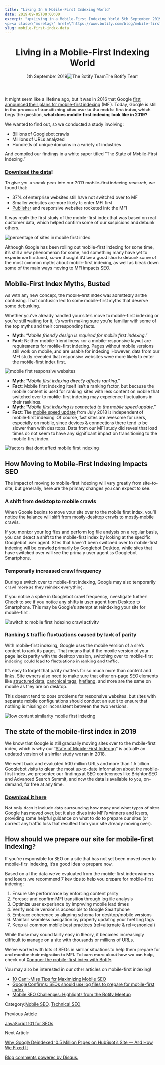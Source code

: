 ```yaml
---
title: "Living In A Mobile-First Indexing World"
date: 2019-09-05T00:00:00
excerpt: "<p>Living in a Mobile-First Indexing World 5th September 2019The Botify Team It might seem like a lifetime ago, but it was in 2016 that Google first announced their plans for mobile-first indexing (MFI). Today, Google is still in the process of transitioning sites over to the mobile-first index, which begs the question, what does mobile-first&hellip; </p>
<p><a class=\"moretag\" href=\"https://www.botify.com/blog/mobile-first-index-data\">Read the full article</a></p>"
slug: mobile-first-index-data
---
```


<header class="text-center">
<h1 class="font-internacional font-regular normal text-header-one leading-header-one text-typography-accent-2">Living in a Mobile-First Indexing World</h1>
<div class="flex items-center justify-center my-3"><span class="mr-1 font-internacional font-regular normal text-base leading-none text-typography-primary-lighter">5th September 2019</span><img decoding="async" class="rounded-full w-10 h-10" src="//images.ctfassets.net/tp56mevc46jo/1Z5jpq4BZmvMfhmn1N0izT/8f72b2335778d95ea36306a0403ba46a/Botify-Mark-Web__1_.png" alt="The Botify Team" /><span class="ml-1 font-internacional font-regular normal text-base leading-none text-typography-primary">The Botify Team</span></div>
</header>
<p>It might seem like a lifetime ago, but it was in 2016 that Google <a href="https://webmasters.googleblog.com/2016/11/mobile-first-indexing.html">first announced their plans for mobile-first indexing</a> (MFI). Today, Google is still in the process of transitioning sites over to the mobile-first index, which begs the question, <strong>what does mobile-first indexing look like in 2019?</strong></p>
<p>We wanted to find out, so we conducted a study involving:</p>
<ul>
<li>Billions of Googlebot crawls</li>
<li>Millions of URLs analyzed</li>
<li>Hundreds of unique domains in a variety of industries</li>
</ul>
<p>And compiled our findings in a white paper titled &#8220;The State of Mobile-First Indexing.&#8221;</p>
<h3 id="download-the-data-"><a href="https://lp.botify.com/white-paper/q4-2019-lg-mobile-first">Download the data</a>!</h3>
<p>To give you a sneak peek into our 2019 mobile-first indexing research, we found that:</p>
<ul>
<li>37% of enterprise websites still have not switched over to MFI</li>
<li>Smaller websites are more likely to enter MFI first</li>
<li><a href="https://www.botify.com/blog/publisher-seo">Publisher</a> and responsive websites rocketed into the MFI</li>
</ul>
<p>It was really the first study of the mobile-first index that was based on real customer data, which helped confirm some of our suspicions and debunk others.</p>
<p><img decoding="async" src="//images.ctfassets.net/tp56mevc46jo/2KJznA7PauoxpNuQLa23ye/1e36062923d315ed57848c9ca0ae6dfd/percentage_of_sites_in_mobile_first_index.jpg" alt="percentage of sites in mobile first index" /></p>
<p>Although Google has been rolling out mobile-first indexing for some time, it&#8217;s still a new phenomenon for some, and something many have yet to experience firsthand, so we thought it&#8217;d be a good idea to debunk some of the most common myths about mobile-first indexing, as well as break down some of the main ways moving to MFI impacts SEO.</p>
<h2 id="mobile-first-index-myths-busted">Mobile-First Index Myths, Busted</h2>
<p>As with any new concept, the mobile-first index was admittedly a little confusing. That confusion led to some mobile-first myths that deserve some debunking.</p>
<p>Whether you&#8217;ve already handled your site&#8217;s move to mobile-first indexing or you&#8217;re still waiting for it, it&#8217;s worth making sure you&#8217;re familiar with some of the top myths and their corresponding facts.</p>
<ul>
<li><strong>Myth</strong>: &#8220;<em>Mobile friendly design is required for mobile first indexing</em>.&#8221;</li>
<li><strong>Fact</strong>: Neither mobile-friendliness nor a mobile-responsive layout are requirements for mobile-first indexing. Pages without mobile versions still work on mobile, and are usable for indexing. However, data from our MFI study revealed that responsive websites were more likely to enter the mobile-first index first.</li>
</ul>
<p><img decoding="async" src="//images.ctfassets.net/tp56mevc46jo/3OM8faS5gcIu70eFamuYY8/829d1d392657a4b1de203c3cca083ea2/mobile_first_responsive_websites.jpg" alt="mobile first responsive websites" /></p>
<ul>
<li><strong>Myth</strong>: &#8220;<em>Mobile first indexing directly affects ranking</em>.&#8221;</li>
<li><strong>Fact</strong>: Mobile first indexing itself isn&#8217;t a ranking factor, but because the mobile content is used for ranking, sites with less content on mobile that switched over to mobile-first indexing may experience fluctuations in their rankings.</li>
<li><strong>Myth</strong>: &#8220;<em>Mobile first indexing is connected to the mobile speed update</em>.&#8221;</li>
<li><strong>Fact</strong>: The <a href="https://webmasters.googleblog.com/2018/01/using-page-speed-in-mobile-search.html">mobile speed update</a> from July 2018 is independent of mobile-first indexing. Of course, fast sites are awesome for users, especially on mobile, since devices &amp; connections there tend to be slower than with desktops. Data from our MFI study did reveal that load times do not seem to have any significant impact on transitioning to the mobile-first index.</li>
</ul>
<p><img decoding="async" src="//images.ctfassets.net/tp56mevc46jo/4OCWu5yUZGOLvdC2Z5DmMZ/fededdbec1d17d0ae5a6565bc4388e74/factors_that_dont_affect_mobile_first_indexing.jpg" alt="factors that dont affect mobile first indexing" /></p>
<h2 id="how-moving-to-mobile-first-indexing-impacts-seo">How Moving to Mobile-First Indexing Impacts SEO</h2>
<p>The impact of moving to mobile-first indexing will vary greatly from site-to-site, but generally, here are the primary changes you can expect to see.</p>
<h3 id="a-shift-from-desktop-to-mobile-crawls">A shift from desktop to mobile crawls</h3>
<p>When Google begins to move your site over to the mobile first index, you&#8217;ll notice the balance will shift from mostly-desktop crawls to mostly-mobile crawls.</p>
<p>If you monitor your log files and perform log file analysis on a regular basis, you can detect a shift to the mobile-first index by looking at the specific Googlebot user agent. Sites that haven&#8217;t been switched over to mobile-first indexing will be crawled primarily by Googlebot Desktop, while sites that have switched over will see the primary user agent as Googlebot Smartphone.</p>
<h3 id="temporarily-increased-crawl-frequency">Temporarily increased crawl frequency</h3>
<p>During a switch over to mobile-first indexing, Google may also temporarily crawl more as they reindex everything.</p>
<p>If you notice a spike in Googlebot crawl frequency, investigate further! Check to see if you notice any shifts in user agent from Desktop to Smartphone. This may be Google&#8217;s attempt at reindexing your site for mobile-first.</p>
<p><img decoding="async" src="//images.ctfassets.net/tp56mevc46jo/FTBK7vWmqngYRcqKYZZKl/08412d6b62b2cdbb7b7cb434bff42f61/switch_to_mobile_first_indexing_crawl_activity.jpg" alt="switch to mobile first indexing crawl activity" /></p>
<h3 id="ranking-traffic-fluctuations-caused-by-lack-of-parity">Ranking &amp; traffic fluctuations caused by lack of parity</h3>
<p>With mobile-first indexing, Google uses the mobile version of a site&#8217;s content to rank its pages. That means that if the mobile version of your page lacks parity with the desktop version, switching over to mobile-first indexing could lead to fluctuations in ranking and traffic.</p>
<p>It&#8217;s easy to forget that parity matters for so much more than content and links. Site owners also need to make sure that other on-page SEO elements like <a href="https://www.botify.com/learn/guides/structured-data-basics-using-schema-org-to-help-search-engines-understand-your-content" data-internallinksmanager029f6b8e52c="3" title="structured data" target="_blank" rel="noopener">structured data</a>, <a href="https://www.botify.com/learn/basics/canonical-tags" data-internallinksmanager029f6b8e52c="6" title="canonical tags" target="_blank" rel="noopener">canonical tags</a>, <a href="https://www.botify.com/learn/guides/hreflang-seo-what-you-need-to-know-for-language-optimization" data-internallinksmanager029f6b8e52c="2" title="hreflang seo" target="_blank" rel="noopener">hreflang</a>, and more are the same on mobile as they are on desktop.</p>
<p>This doesn&#8217;t tend to pose problems for responsive websites, but sites with separate mobile configurations should conduct an audit to ensure that nothing is missing or inconsistent between the two versions.</p>
<p><img decoding="async" src="//images.ctfassets.net/tp56mevc46jo/6Ogx8LtNIUG9Ttp15htcjV/f39ad8996a6d089f21a2770fad1e64c1/low_content_similarity_mobile_first_indexing.jpg" alt="low content similarity mobile first indexing" /></p>
<h2 id="the-state-of-the-mobile-first-index-in-2019">The state of the mobile-first index in 2019</h2>
<p>We know that Google is still gradually moving sites over to the mobile-first index, which is why our &#8220;<a href="https://lp.botify.com/white-paper/q4-2019-lg-mobile-first">State of Mobile-First Indexing</a>&#8221; is actually an updated version of a similar study we ran in 2018.</p>
<p>We went back and evaluated 500 million URLs and more than 1.5 billion Googlebot visits to glean the most up-to-date information about the mobile-first index, we presented our findings at SEO conferences like BrightonSEO and Advanced Search Summit, and now the data is available to you, on-demand, for free at any time.</p>
<h3 id="download-it-here"><a href="https://lp.botify.com/white-paper/q4-2019-lg-mobile-first">Download it here</a></h3>
<p>Not only does it include data surrounding how many and what types of sites Google has moved over, but it also dives into MFI&#8217;s winners and losers, providing some helpful guidance on what to do to prepare our sites (or correct any traffic loss that resulted from your site already moving over).</p>
<h2 id="how-should-we-prepare-our-site-for-mobile-first-indexing-">How should we prepare our site for mobile-first indexing?</h2>
<p>If you&#8217;re responsible for SEO on a site that has not yet been moved over to mobile-first indexing, it&#8217;s a good idea to prepare now.</p>
<p>Based on all the data we&#8217;ve evaluated from the mobile-first index winners and losers, we recommend 7 key tips to help you prepare for mobile-first indexing:</p>
<ol>
<li>Ensure site performance by enforcing content parity</li>
<li>Foresee and confirm MFI transition through log file analysis</li>
<li>Optimize user experience by improving mobile load times</li>
<li>Verify mobile version is accessible to Google Smartphone</li>
<li>Embrace coherence by aligning schema for desktop/mobile versions</li>
<li>Maintain seamless navigation by properly updating your hreflang tags</li>
<li>Keep all common mobile best practices (rel=alternate &amp; rel=canonical)</li>
</ol>
<p>While those may sound fairly easy in theory, it becomes increasingly difficult to manage on a site with thousands or millions of URLs.</p>
<p>We&#8217;ve worked with lots of SEOs in similar situations to help them prepare for and monitor their migration to MFI. To learn more about how we can help, check out <a href="https://www.botify.com/mobile-first-seo">Conquer the mobile-first index with Botify</a>.</p>
<p>You may also be interested in our other articles on mobile-first indexing!</p>
<ul>
<li><a href="https://www.botify.com/blog/10-cant-miss-tips-for-maximizing-mobile-seo">10 Can&#8217;t-Miss Tips for Maximizing Mobile SEO</a></li>
<li><a href="https://www.botify.com/blog/google-confirms-seos-should-use-log-files-to-prepare-for-mobile-first-index">Google Confirms: SEOs should use log files to prepare for mobile-first index</a></li>
<li><a href="https://www.botify.com/blog/mobile-seo-challenges-highlights-from-the-botify-meetup">Mobile SEO Challenges: Highlights from the Botify Meetup</a></li>
</ul>
<div class="tags leading-big border-t border-b border-brand-quaternary-lighter mt-4"><span class="mr-1 font-roboto font-regular normal text-base leading-none">Category:</span><a class="uppercase text-typography-accent-1" href="/solutions/mobile-first-seo">Mobile SEO</a>, <a class="uppercase text-typography-accent-1" href="/solutions/tech-seo">Technical SEO</a></div>
<footer class="flex justify-center my-5 mx-5">
<div class="mr-1 w-1/2 text-right">
<p><span class="font-internacional font-regular normal text-base leading-none text-typography-primary">Previous Article</span></p>
<p><a class="inline-block mt-2" href="/blog/javascript-for-seos"><span class="font-roboto font-regular normal text-base leading-none text-typography-accent-4">JavaScript 101 for SEOs</span></a></p>
</div>
<div class="ml-1 w-1/2">
<p><span class="font-internacional font-regular normal text-base leading-none text-typography-primary">Next Article</span></p>
<p><a class="inline-block mt-2" href="/blog/how-we-fixed-google-deindexing-issue"><span class="font-roboto font-regular normal text-base leading-none text-typography-accent-4">Why Google Deindexed 10.5 Million Pages on HubSpot&#8217;s Site — And How We Fixed It</span></a></p>
</div>
</footer>
<div title="Living in a Mobile-First Indexing World">
<div id="disqus_thread_old"></div>
<p><a class="dsq-brlink" href="http://disqus.com">Blog comments powered by <span class="logo-disqus">Disqus</span>.</a></p>
</div>
